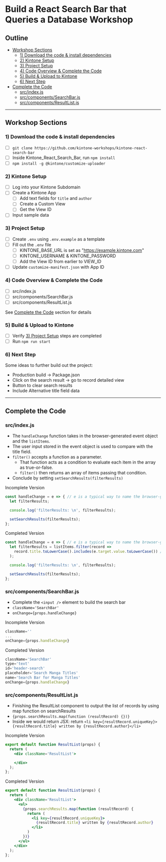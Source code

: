 # Build a React Search Bar that Queries a Database Workshop

## Outline <!-- omit in toc -->
* [Workshop Sections](#workshop-sections)
  * [1) Download the code \& install dependencies](#1-download-the-code--install-dependencies)
  * [2) Kintone Setup](#2-kintone-setup)
  * [3) Project Setup](#3-project-setup)
  * [4) Code Overview \& Complete the Code](#4-code-overview--complete-the-code)
  * [5) Build \& Upload to Kintone](#5-build--upload-to-kintone)
  * [6) Next Step](#6-next-step)
* [Complete the Code](#complete-the-code)
  * [src/index.js](#srcindexjs)
  * [src/components/SearchBar.js](#srccomponentssearchbarjs)
  * [src/components/ResultList.js](#srccomponentsresultlistjs)

---

## Workshop Sections

### 1) Download the code & install dependencies
* [ ] `git clone https://github.com/kintone-workshops/kintone-react-search-bar`
* [ ] Inside Kintone_React_Search_Bar, run `npm install`
* [ ] `npm install -g @kintone/customize-uploader`

### 2) Kintone Setup
* [ ] Log into your Kintone Subdomain
* [ ] Create a Kintone App
  * [ ] Add text fields for `title` and `author`
  * [ ] Create a Custom View
  * [ ] Get the View ID
* [ ] Input sample data

### 3) Project Setup
* [ ] Create `.env` using `.env.example` as a template
* [ ] Fill out the `.env` file
  * [ ] KINTONE_BASE_URL is set as "https://example.kintone.com"
  * [ ] KINTONE_USERNAME & KINTONE_PASSWORD
  * [ ] Add the View ID from earlier to VIEW_ID
* [ ] Update `customize-manifest.json` with App ID

### 4) Code Overview & Complete the Code
* [ ] src/index.js
* [ ] src/components/SearchBar.js
* [ ] src/components/ResultList.js

See [Complete the Code](#complete-the-code) section for details

### 5) Build & Upload to Kintone
* [ ] Verify [3) Project Setup](#3-project-setup) steps are completed
* [ ] Run `npm run start`

### 6) Next Step

Some ideas to further build out the project:
* Production build -> Package.json
* Click on the search result -> go to record detailed view
* Button to clear search results
* Include Alternative title field data

---

## Complete the Code

### src/index.js
* The `handleChange` function takes in the browser-generated event object and the `listItems`.
* The user input stored in the event object is used to compare with the title field.
* `filter()` accepts a function as a parameter.
  * That function acts as a condition to evaluate each item in the array as true-or-false.
  * `filter()` then returns an array of items passing that condition.
* Conclude by setting `setSearchResults(filterResults)`

Incomplete Version

  ```jsx
  const handleChange = e => { // e is a typical way to name the browser-generated event object
    let filterResults;

    console.log('filterResults: \n', filterResults);

    setSearchResults(filterResults);
  };
  ```

Completed Version

  ```jsx
  const handleChange = e => { // e is a typical way to name the browser-generated event object
    let filterResults = listItems.filter(record =>
      record.title.toLowerCase().includes(e.target.value.toLowerCase()) // filter condition
    );

    console.log('filterResults: \n', filterResults);

    setSearchResults(filterResults);
  };
  ```

### src/components/SearchBar.js
* Complete the `<input />` element to build the search bar
* `className='SearchBar'`
* `onChange={props.handleChange}`

Incomplete Version

  ```jsx
  className=''
  ...
  onChange={props.handleChange}
  ```

Completed Version

  ```jsx
  className='SearchBar'
  type='text'
  id='header-search'
  placeholder='Search Manga Titles'
  name='Search Bar for Manga Titles'
  onChange={props.handleChange}
  ```

### src/components/ResultList.js
* Finishing the ResultList component to output the list of records by using map function on searchResults
* `{props.searchResults.map(function (resultRecord) {})}`
* Inside we would return JSX: return `<li key={resultRecord.uniqueKey}>{resultRecord.title} written by {resultRecord.author}</li>`

Incomplete Version

  ```jsx
  export default function ResultList(props) {
    return (
      <div className='ResultList'>

      </div>
    );
  };
  ```

Completed Version

  ```jsx
  export default function ResultList(props) {
    return (
      <div className='ResultList'>
        <ul>
          {props.searchResults.map(function (resultRecord) {
            return (
              <li key={resultRecord.uniqueKey}>
                {resultRecord.title} written by {resultRecord.author}
              </li>
            )
          })}
        </ul>
      </div>
    );
  };
  ```
